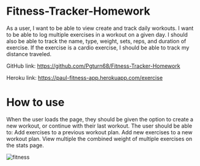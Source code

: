 # Fitness-Tracker-Homework

As a user, I want to be able to view create and track daily workouts. I want to be able to log multiple exercises in a workout on a given day. I should also be able to track the name, type, weight, sets, reps, and duration of exercise. If the exercise is a cardio exercise, I should be able to track my distance traveled.

GitHub link: https://github.com/Pgturn68/Fitness-Tracker-Homework

Heroku link: https://paul-fitness-app.herokuapp.com/exercise


# How to use
When the user loads the page, they should be given the option to create a new workout, or continue with their last workout.
The user should be able to:
Add exercises to a previous workout plan.
Add new exercises to a new workout plan.
View multiple the combined weight of multiple exercises on the stats page.

![fitness](https://user-images.githubusercontent.com/78170157/128289078-aab7f979-6e83-4036-8a13-6e14fbfaa89b.JPG)
